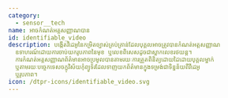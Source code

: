 ```yaml
---
category: 
  - sensor__tech
name: អាចកំណត់អត្តសញ្ញាណបាន
id: identifiable_video
description: បង្កើត​វីដេអូ​នៃ​កម្រិត​ច្បាស់​គ្រប់គ្រាន់​ដែល​បុគ្គល​អាច​ត្រូវ​បាន​កំណត់​អត្តសញ្ញាណ
  ឧទាហរណ៍​ដោយ​ការ​ចាប់​យក​រូបភាព​នៃ​មុខ ឬ​លេខ​ពិសេស​ដូចជា​ស្លាក​លេខ​រថយន្ត។
  ការកំណត់អត្តសញ្ញាណព័ត៌មានអាចប្រមូលបានតាមរយៈការត្រួតពិនិត្យដោយដៃដោយបុគ្គលម្នាក់
  ឬតាមរយៈបច្ចេកទេសចក្ខុវិស័យកុំព្យូទ័រដែលទាញយកព័ត៌មានក្នុងទម្រង់ជាទិន្នន័យពីវីដេអូ
  ឬរូបភាព។
icon: /dtpr-icons/identifiable_video.svg
---
```

